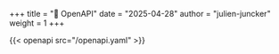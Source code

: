 +++
title = "📑 OpenAPI"
date = "2025-04-28"
author = "julien-juncker"
weight = 1
+++

{{< openapi src="/openapi.yaml" >}}
